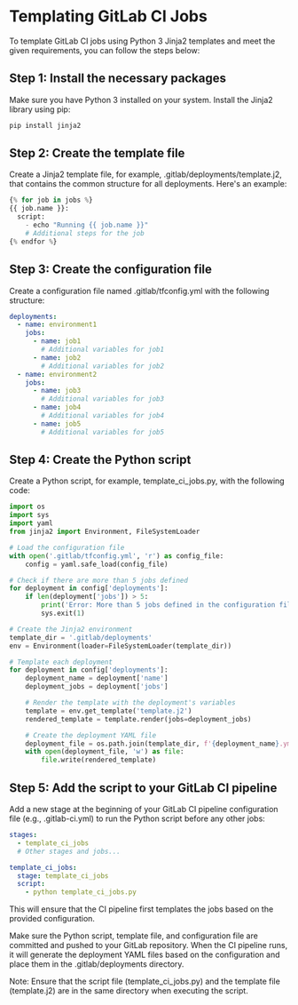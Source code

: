 # Templating GitLab CI Jobs

To template GitLab CI jobs using Python 3 Jinja2 templates and meet the given requirements, you can follow the steps below:

## Step 1: Install the necessary packages
Make sure you have Python 3 installed on your system. Install the Jinja2 library using pip:

```bash
pip install jinja2
```

## Step 2: Create the template file
Create a Jinja2 template file, for example, .gitlab/deployments/template.j2, that contains the common structure for all deployments. Here's an example:

```python
{% for job in jobs %}
{{ job.name }}:
  script:
    - echo "Running {{ job.name }}"
    # Additional steps for the job
{% endfor %}
```

## Step 3: Create the configuration file
Create a configuration file named .gitlab/tfconfig.yml with the following structure:

```yaml
deployments:
  - name: environment1
    jobs:
      - name: job1
        # Additional variables for job1
      - name: job2
        # Additional variables for job2
  - name: environment2
    jobs:
      - name: job3
        # Additional variables for job3
      - name: job4
        # Additional variables for job4
      - name: job5
        # Additional variables for job5
```

## Step 4: Create the Python script
Create a Python script, for example, template_ci_jobs.py, with the following code:

```python
import os
import sys
import yaml
from jinja2 import Environment, FileSystemLoader

# Load the configuration file
with open('.gitlab/tfconfig.yml', 'r') as config_file:
    config = yaml.safe_load(config_file)

# Check if there are more than 5 jobs defined
for deployment in config['deployments']:
    if len(deployment['jobs']) > 5:
        print('Error: More than 5 jobs defined in the configuration file.')
        sys.exit(1)

# Create the Jinja2 environment
template_dir = '.gitlab/deployments'
env = Environment(loader=FileSystemLoader(template_dir))

# Template each deployment
for deployment in config['deployments']:
    deployment_name = deployment['name']
    deployment_jobs = deployment['jobs']

    # Render the template with the deployment's variables
    template = env.get_template('template.j2')
    rendered_template = template.render(jobs=deployment_jobs)

    # Create the deployment YAML file
    deployment_file = os.path.join(template_dir, f'{deployment_name}.yml')
    with open(deployment_file, 'w') as file:
        file.write(rendered_template)
```

## Step 5: Add the script to your GitLab CI pipeline
Add a new stage at the beginning of your GitLab CI pipeline configuration file (e.g., .gitlab-ci.yml) to run the Python script before any other jobs:

```yaml
stages:
  - template_ci_jobs
  # Other stages and jobs...

template_ci_jobs:
  stage: template_ci_jobs
  script:
    - python template_ci_jobs.py
```

This will ensure that the CI pipeline first templates the jobs based on the provided configuration.

Make sure the Python script, template file, and configuration file are committed and pushed to your GitLab repository. When the CI pipeline runs, it will generate the deployment YAML files based on the configuration and place them in the .gitlab/deployments directory.

Note: Ensure that the script file (template_ci_jobs.py) and the template file (template.j2) are in the same directory when executing the script.
